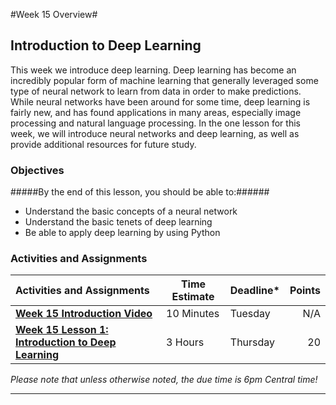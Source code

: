 #Week 15 Overview#

## Introduction to Deep Learning ##

This week we introduce deep learning. Deep learning has become an incredibly popular form of machine learning that generally leveraged some type of neural network to learn from data in order to make predictions. While neural networks have been around for some time, deep learning is fairly new, and has found applications in many areas, especially image processing and natural language processing. In the one lesson for this week, we will introduce neural networks and deep learning, as well as provide additional resources for future study.

### Objectives ###

#####By the end of this lesson, you should be able to:######

- Understand the basic concepts of a neural network
- Understand the basic tenets of deep learning 
- Be able to apply deep learning by using Python

### Activities and Assignments ###

| Activities and Assignments               | Time Estimate | Deadline* | Points |
| :--------------------------------------- | ------------- | --------- | -----: |
| **[Week 15 Introduction Video][wv]**     | 10 Minutes    | Tuesday   |    N/A |
| **[Week 15 Lesson 1: Introduction to Deep Learning](lesson1.md)** | 3 Hours       | Thursday  |     20 |

*Please note that unless otherwise noted, the due time is 6pm Central time!*

----------
[wv]: https://mediaspace.illinois.edu/media/
